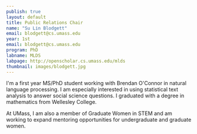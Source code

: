 ```yaml
---
publish: true
layout: default
title: Public Relations Chair
name: "Su Lin Blodgett"
email: blodgett@cs.umass.edu
year: 1st
email: blodgett@cs.umass.edu
program: PhD
labname: MLDS
labpage: http://openscholar.cs.umass.edu/mlds
thumbnail: images/blodgett.jpg
---
```

I'm a first year MS/PhD student working with Brendan O'Connor in natural language processing. I am especially interested in using statistical text analysis to answer social science questions. I graduated with a degree in mathematics from Wellesley College.

At UMass, I am also a member of Graduate Women in STEM and am working to expand mentoring opportunities for undergraduate and graduate women.
